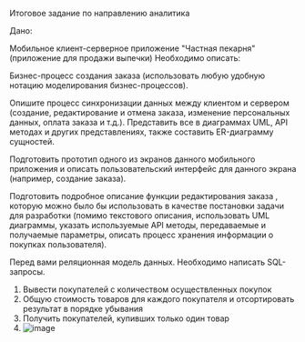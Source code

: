 Итоговое задание по направлению аналитика

Дано:

Мобильное клиент-серверное приложение "Частная пекарня" (приложение для продажи выпечки) Необходимо описать:

Бизнес-процесс создания заказа (использовать любую удобную нотацию моделирования бизнес-процессов).

Опишите процесс синхронизации данных между клиентом и сервером (создание, редактирование и отмена заказа, изменение персональных данных, оплата заказа и т.д.). Представить все в диаграммах UML, API методах и других представлениях, также составить ER-диаграмму сущностей.

Подготовить прототип одного из экранов данного мобильного приложения и описать пользовательский интерфейс для данного экрана (например, создание заказа).

Подготовить подробное описание функции редактирования заказа , которую можно было бы использовать в качестве постановки задачи для разработки (помимо текстового описания, использовать UML диаграммы, указать используемые API методы, передаваемые и получаемые параметры, описать процесс хранения информации о покупках пользователя).

Перед вами реляционная модель данных. Необходимо написать SQL-запросы.
1) Вывести покупателей с количеством осуществленных покупок
2) Общую стоимость товаров для каждого покупателя и отсортировать результат в порядке убывания
3) Получить покупателей, купивших только один товар
4) ![image](https://github.com/Paul1ns/MediaSoft_Analytics/assets/125242912/20aab2f1-a235-436f-98a8-41fadbec6d7e)

   
